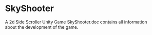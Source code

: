 # SkyShooter
A 2d Side Scroller Unity Game 
SkyShooter.doc contains all information about the development of the game.
